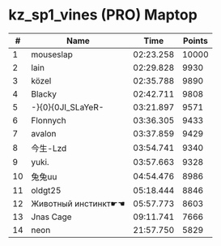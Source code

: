 # kz_sp1_vines (PRO) Maptop

|  # | Name | Time | Points |
|-------------- | -------------- | -------------- | -------------- | 
| 1 | mouseslap | 02:23.258 | 10000 | 
| 2 | lain | 02:29.828 | 9930 | 
| 3 | közel | 02:35.788 | 9890 | 
| 4 | Blacky | 02:42.711 | 9808 | 
| 5 | -}{0}{0JI_SLaYeR- | 03:21.897 | 9571 | 
| 6 | Flonnych | 03:36.305 | 9433 | 
| 7 | avalon | 03:37.859 | 9429 | 
| 8 | 今生-Lzd | 03:54.741 | 9340 | 
| 9 | yuki. | 03:57.663 | 9328 | 
| 10 | 兔兔uu | 04:54.476 | 8986 | 
| 11 | oldgt25 | 05:18.444 | 8846 | 
| 12 | Животный инстинкт☛☚ | 05:57.773 | 8603 | 
| 13 | Jnas Cage | 09:11.741 | 7666 | 
| 14 | neon | 21:57.750 | 5829 | 

